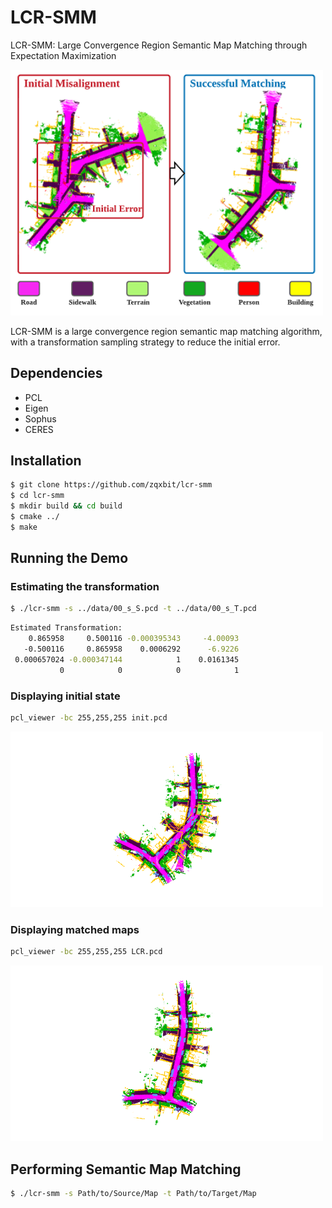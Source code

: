 # LCR-SMM
LCR-SMM: Large Convergence Region Semantic Map Matching through Expectation Maximization

<img src="https://github.com/zqxbit/videos/blob/main/fig1-1223.png" width="500">

LCR-SMM is a large convergence region semantic map matching algorithm, with a transformation sampling strategy to reduce the initial error.

## Dependencies
- PCL
- Eigen
- Sophus
- CERES

## Installation
```bash
$ git clone https://github.com/zqxbit/lcr-smm
$ cd lcr-smm
$ mkdir build && cd build
$ cmake ../
$ make
```
## Running the Demo
### Estimating the transformation
```bash
$ ./lcr-smm -s ../data/00_s_S.pcd -t ../data/00_s_T.pcd
```
```bash
Estimated Transformation:
    0.865958     0.500116 -0.000395343     -4.00093
   -0.500116     0.865958    0.0006292      -6.9226
 0.000657024 -0.000347144            1    0.0161345
           0            0            0            1
```
### Displaying initial state
```bash
pcl_viewer -bc 255,255,255 init.pcd
```

<img src="https://github.com/zqxbit/videos/blob/main/00_init1102.png" width="500">

### Displaying matched maps
```bash
pcl_viewer -bc 255,255,255 LCR.pcd
```

<img src="https://github.com/zqxbit/videos/blob/main/00_LCR1102.png" width="500">


## Performing Semantic Map Matching
```bash
$ ./lcr-smm -s Path/to/Source/Map -t Path/to/Target/Map
```
